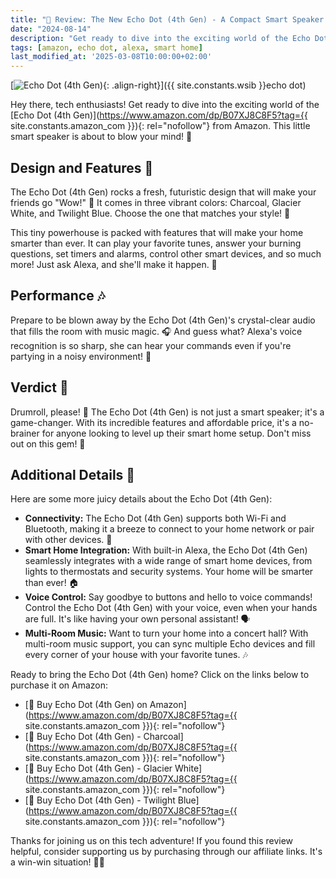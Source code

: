 ```yaml
---
title: "🎉 Review: The New Echo Dot (4th Gen) - A Compact Smart Speaker with Alexa 🎵"
date: "2024-08-14"
description: "Get ready to dive into the exciting world of the Echo Dot (4th Gen) from Amazon. This little smart speaker is about to blow your mind! 🚀"
tags: [amazon, echo dot, alexa, smart home]
last_modified_at: '2025-03-08T10:00:00+02:00'
---
```


[![Echo Dot (4th Gen)](https://i.imgur.com/icJV3ENm.jpg){: .align-right}]({{ site.constants.wsib }}echo dot)

Hey there, tech enthusiasts! Get ready to dive into the exciting world of the [Echo Dot (4th Gen)](https://www.amazon.com/dp/B07XJ8C8F5?tag={{ site.constants.amazon_com }}){: rel="nofollow"} from Amazon. This little smart speaker is about to blow your mind! 🚀

## Design and Features 🎨

The Echo Dot (4th Gen) rocks a fresh, futuristic design that will make your friends go "Wow!" 🌌 It comes in three vibrant colors: Charcoal, Glacier White, and Twilight Blue. Choose the one that matches your style! 🎉

This tiny powerhouse is packed with features that will make your home smarter than ever. It can play your favorite tunes, answer your burning questions, set timers and alarms, control other smart devices, and so much more! Just ask Alexa, and she'll make it happen. 🎵

## Performance 🎶

Prepare to be blown away by the Echo Dot (4th Gen)'s crystal-clear audio that fills the room with music magic. 🎧 And guess what? Alexa's voice recognition is so sharp, she can hear your commands even if you're partying in a noisy environment! 🎉

## Verdict 🌟

Drumroll, please! 🥁 The Echo Dot (4th Gen) is not just a smart speaker; it's a game-changer. With its incredible features and affordable price, it's a no-brainer for anyone looking to level up their smart home setup. Don't miss out on this gem! 💎

## Additional Details 📝

Here are some more juicy details about the Echo Dot (4th Gen):

- **Connectivity:** The Echo Dot (4th Gen) supports both Wi-Fi and Bluetooth, making it a breeze to connect to your home network or pair with other devices. 📶
- **Smart Home Integration:** With built-in Alexa, the Echo Dot (4th Gen) seamlessly integrates with a wide range of smart home devices, from lights to thermostats and security systems. Your home will be smarter than ever! 🏠
- **Voice Control:** Say goodbye to buttons and hello to voice commands! Control the Echo Dot (4th Gen) with your voice, even when your hands are full. It's like having your own personal assistant! 🗣️
- **Multi-Room Music:** Want to turn your home into a concert hall? With multi-room music support, you can sync multiple Echo devices and fill every corner of your house with your favorite tunes. 🎶

Ready to bring the Echo Dot (4th Gen) home? Click on the links below to purchase it on Amazon:

- [🛒 Buy Echo Dot (4th Gen) on Amazon](https://www.amazon.com/dp/B07XJ8C8F5?tag={{ site.constants.amazon_com }}){: rel="nofollow"}
- [🛒 Buy Echo Dot (4th Gen) - Charcoal](https://www.amazon.com/dp/B07XJ8C8F5?tag={{ site.constants.amazon_com }}){: rel="nofollow"}
- [🛒 Buy Echo Dot (4th Gen) - Glacier White](https://www.amazon.com/dp/B07XJ8C8F5?tag={{ site.constants.amazon_com }}){: rel="nofollow"}
- [🛒 Buy Echo Dot (4th Gen) - Twilight Blue](https://www.amazon.com/dp/B07XJ8C8F5?tag={{ site.constants.amazon_com }}){: rel="nofollow"}

Thanks for joining us on this tech adventure! If you found this review helpful, consider supporting us by purchasing through our affiliate links. It's a win-win situation! 🎉🎁
